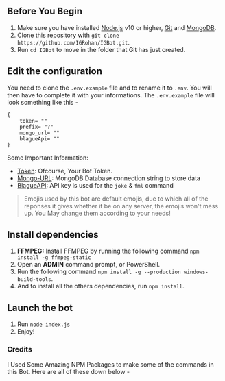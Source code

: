 ## Before You Begin

1. Make sure you have installed [Node.js](https://nodejs.org/en/) v10 or higher, [Git](https://www.linode.com/docs/development/version-control/how-to-install-git-on-linux-mac-and-windows/) and [MongoDB](./tutorials/mongodb/index).
2. Clone this repository with `git clone https://github.com/IGRohan/IGBot.git`.
3. Run `cd IGBot` to move in the folder that Git has just created.

## Edit the configuration

You need to clone the `.env.example` file and to rename it to `.env`. You will then have to complete it with your informations.
The `.env.example` file will look something like this - 

```
{
    token= ""
    prefix= "?"
    mongo_url= ""
    blagueApi= ""
}
```


Some Important Information:

*   [Token](https://discord.com/developers/applications): Ofcourse, Your Bot Token.
*   [Mongo-URL](./tutorials/mongodb/index): MongoDB Database connection string to store data
*   [BlagueAPI](https://blague.xyz/login): API key is used for the `joke` & `fml` command



> Emojis used by this bot are default emojis, due to which all of the reponses it gives whether it be on any server, the emojis won't mess up. 
You May change them according to your needs!

## Install dependencies

1. **FFMPEG:** Install FFMPEG by running the following command `npm install -g ffmpeg-static`
2. Open an **ADMIN** command prompt, or PowerShell.
3. Run the following command `npm install -g --production windows-build-tools`.
4. And to install all the others dependencies, run `npm install`.

## Launch the bot

1. Run `node index.js`
2. Enjoy!

### Credits 
I Used Some Amazing NPM Packages to make some of the commands in this Bot. Here are all of these down below - 
